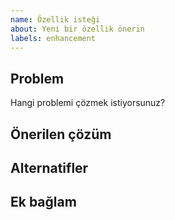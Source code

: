 ```yaml
---
name: Özellik isteği
about: Yeni bir özellik önerin
labels: enhancement
---
```


## Problem
Hangi problemi çözmek istiyorsunuz?

## Önerilen çözüm

## Alternatifler

## Ek bağlam


